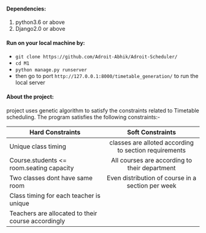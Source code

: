 #### Dependencies:

1.  python3.6 or above
2.  Django2.0 or above

#### Run on your local machine by:

- `git clone https://github.com/Adroit-Abhik/Adroit-Scheduler/`
- `cd M1`
- `python manage.py runserver`
- then go to port `http://127.0.0.1:8000/timetable_generation/` to run the local server

#### About the project:

project uses genetic algorithm to satisfy the constraints related to Timetable scheduling. The program satisfies the following constraints:-

| Hard Constraints                                   |                   Soft Constraints                    |
| -------------------------------------------------- | :---------------------------------------------------: |
| Unique class timing                                | classes are alloted according to section requirements |
| Course.students <= room.seating capacity           |     All courses are according to their department     |
| Two classes dont have same room                    |   Even distribution of course in a section per week   |
| Class timing for each teacher is unique            |
| Teachers are allocated to their course accordingly |
